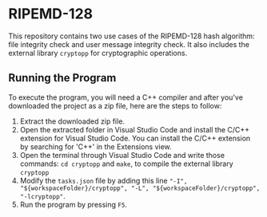 # RIPEMD-128

This repository contains two use cases of the RIPEMD-128 hash algorithm: file integrity check and user message integrity check. It also includes the external library `cryptopp` for cryptographic operations.

## Running the Program 

To execute the program, you will need a C++ compiler and after you've downloaded the project as a zip file, here are the steps to follow:

1. Extract the downloaded zip file.
2. Open the extracted folder in Visual Studio Code and install the C/C++ extension for Visual Studio Code. You can install the C/C++ extension by searching for 'C++' in the Extensions view.
3. Open the terminal through Visual Studio Code and write those commands: `cd cryptopp` and `make`, to compile the external library `cryptopp`
4. Modify the `tasks.json` file by adding this line `"-I", "${workspaceFolder}/cryptopp", "-L", "${workspaceFolder}/cryptopp", "-lcryptopp"`.
6. Run the program by pressing `F5`.
